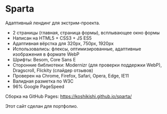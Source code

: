 # Sparta
Адаптивный лендинг для экстрим-проекта.

* 2 страницы (главная, страница формы), всплывающее окно формы
* Написан на HTML5 + CSS3 + JS ES5
* Адаптивная вёрстка для 320px, 750px, 1920px
* Использовались: флексы, оптимизированные, адаптивные изображения в формате WebP
* Шрифты: Besom, Core Sans E
* Сторонние библиотеки: Modernizr (для проверки поддержки WebP), Dragscroll, Flickity (слайдер отзывов)
* Проверен на Chrome, Firefox, Safari, Opera, Edge, IE11
* Валидная разметка по W3C
* 96% Google PageSpeed

Сборка на GitHub Pages: https://koshikishi.github.io/sparta/

Этот сайт сделан для портфолио.
